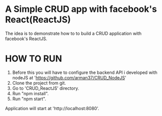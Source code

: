 A Simple CRUD app with facebook's React(ReactJS)
==================================

The idea is to demonstrate how to to build a CRUD application with facebook's ReactJS.

HOW TO RUN
========
1. Before this you will have to configure the backend API i developed with nodeJS at 'https://github.com/arman37/CRUD_NodeJS'
2. Clone the project from git.
3. Go to 'CRUD_ReactJS' directory.
4. Run "npm install".
5. Run "npm start".

Application will start at 'http://localhost:8080'.
